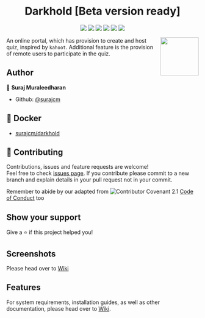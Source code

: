 <h1 align="center">
    Darkhold [Beta version ready]
</h1>

<p align="center">
    <a href="https://github.com/surajcm/darkhold/commits/" title="Last Commit"><img src="https://img.shields.io/github/last-commit/surajcm/darkhold?style=flat"></a>
    <a href="https://github.com/surajcm/darkhold/issues" title="Open Issues"><img src="https://img.shields.io/github/issues/surajcm/darkhold?style=flat"></a>
    <a href="https://github.com/surajcm/darkhold/actions/workflows/build.yml" title="Java CI"><img src="https://github.com/surajcm/darkhold/actions/workflows/build.yml/badge.svg"></a>
    <a href="https://github.com/surajcm/darkhold/blob/master/LICENSE" title="License"><img src="https://img.shields.io/badge/License-Apache%202.0-green.svg?style=flat"></a>
    <a href="https://img.shields.io/badge/Contributor%20Covenant-2.1-4baaaa.svg" title="code_of_conduct.md"><img src="https://img.shields.io/badge/Contributor%20Covenant-2.1-4baaaa.svg"></a>
    <a href="https://github.com/surajcm/darkhold/pulls?q=is%3Apr+is%3Amerged+created%3A2024-10-01..2024-10-31" title="Hacktoberfest 2024 stats"><img src="https://img.shields.io/github/hacktoberfest/2022/surajcm/darkhold?label=Hacktoberfest+2024"></a>
</p>
<a href="https://foojay.io/today/works-with-openjdk"><img align="right" src="https://github.com/foojayio/badges/blob/0aa8a69ff09d88d650f8a2e9d54b0d43c14b058d/works_with_openjdk/Works-with-OpenJDK.png" width="100"></a>

An online portal, which has provision to create and host quiz, inspired by `kahoot`. Additional feature is the provision of remote users to participate in the quiz.


## Author

👤 **Suraj Muraleedharan**

* Github: [@surajcm](https://github.com/surajcm)

## 🐋 Docker

* [surajcm/darkhold](https://hub.docker.com/r/surajcm/darkhold)

## 🤝 Contributing

Contributions, issues and feature requests are welcome!<br />Feel free to check [issues page](https://github.com/surajcm/darkhold/issues).
If you contribute please commit to a new branch and explain details in your pull request not in your commit.

Remember to abide by our adapted from ![Contributor Covenant 2.1](https://img.shields.io/badge/Contributor%20Covenant-2.1-4baaaa.svg) [Code of Conduct](CODE_OF_CONDUCT.md) too

## Show your support

Give a ⭐️ if this project helped you!

## Screenshots
Please head over to [Wiki](https://github.com/surajcm/darkhold/wiki/Screenshots)

## Features

For system requirements, installation guides, as well as other documentation, please head over to [Wiki](https://github.com/surajcm/darkhold/wiki).
